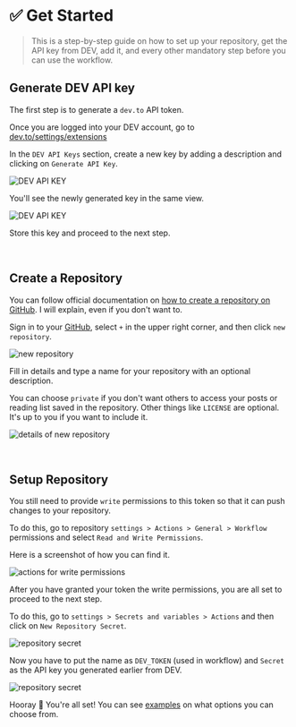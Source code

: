 
# ✅ Get Started

> This is a step-by-step guide on how to set up your repository, get the API key from DEV, add it, and every other mandatory step before you can use the workflow.

## Generate DEV API key

The first step is to generate a `dev.to` API token.

Once you are logged into your DEV account, go to [dev.to/settings/extensions](https://dev.to/settings/extensions) 

In the `DEV API Keys` section, create a new key by adding a description and clicking on `Generate API Key`.

![DEV API KEY](https://github.com/Anmol-Baranwal/DevSync/assets/74038190/a654edc3-9a21-4737-93e2-3cb0f761c585)

You'll see the newly generated key in the same view. 

![DEV API KEY](https://github.com/Anmol-Baranwal/DevSync/assets/74038190/db73ffe1-2a92-4390-a263-4170df63c540)

Store this key and proceed to the next step.

<br />

## Create a Repository

You can follow official documentation on [how to create a repository on GitHub](https://docs.github.com/en/repositories/creating-and-managing-repositories/creating-a-new-repository). I will explain, even if you don't want to.

Sign in to your [GitHub](https://github.com/), select `+` in the upper right corner, and then click `new repository`.

![new repository](https://github.com/Anmol-Baranwal/DevSync/assets/74038190/5d977197-b461-4dee-b188-a63452ea2313)

Fill in details and type a name for your repository with an optional description.

You can choose `private` if you don't want others to access your posts or reading list saved in the repository. Other things like `LICENSE` are optional. It's up to you if you want to include it.

![details of new repository](https://github.com/Anmol-Baranwal/DevSync/assets/74038190/cc6943ba-4ae6-4352-b8aa-4ee36708069b)

<br />

## Setup Repository

You still need to provide `write` permissions to this token so that it can push changes to your repository.

To do this, go to repository `settings > Actions > General > Workflow` permissions and select `Read and Write Permissions`.

Here is a screenshot of how you can find it.

![actions for write permissions](https://github.com/Anmol-Baranwal/DevSync/assets/74038190/55efbd08-8b76-4dd9-9308-ad71d213f177)

After you have granted your token the write permissions, you are all set to proceed to the next step.

To do this, go to `settings > Secrets and variables > Actions` and then click on `New Repository Secret`.

![repository secret](https://github.com/Anmol-Baranwal/DevSync/assets/74038190/56e39242-d6aa-4881-8176-86545b63c919)

Now you have to put the name as `DEV_TOKEN` (used in workflow) and `Secret` as the API key you generated earlier from DEV. 

![repository secret](https://github.com/Anmol-Baranwal/DevSync/assets/74038190/0501cd47-c7c5-45e9-a9a3-3711159a32f6)

Hooray 🎉 You're all set! You can see [examples]() on what options you can choose from.
